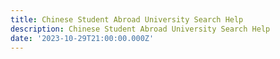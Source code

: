 ```yaml
---
title: Chinese Student Abroad University Search Help
description: Chinese Student Abroad University Search Help
date: '2023-10-29T21:00:00.000Z'
---
```



